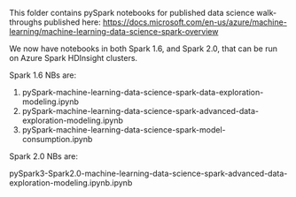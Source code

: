 This folder contains pySpark notebooks for published data science walk-throughs published here: https://docs.microsoft.com/en-us/azure/machine-learning/machine-learning-data-science-spark-overview

We now have notebooks in both Spark 1.6, and Spark 2.0, that can be run on Azure Spark HDInsight clusters.


Spark 1.6 NBs are:

1. pySpark-machine-learning-data-science-spark-data-exploration-modeling.ipynb
2. pySpark-machine-learning-data-science-spark-advanced-data-exploration-modeling.ipynb
3. pySpark-machine-learning-data-science-spark-model-consumption.ipynb



Spark 2.0 NBs are:

pySpark3-Spark2.0-machine-learning-data-science-spark-advanced-data-exploration-modeling.ipynb.ipynb
